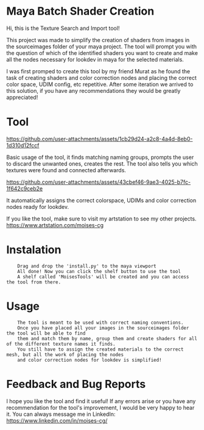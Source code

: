 # Maya Batch Shader Creation

Hi, this is the Texture Search and Import tool!

This project was made to simplify the creation of shaders from images in the sourceimages folder of your maya project. The tool will prompt you with the question of which of the identified shaders you want to create and make all the nodes necessary for lookdev in maya for the selected materials.

I was first promped to create this tool by my friend Murat as he found the task of creating shaders and color correction nodes and placing the correct color space, UDIM config, etc repetitive. After some iteration we arrived to this solution, if you have any recommendations they would be greatly appreciated!

# Tool
https://github.com/user-attachments/assets/1cb29d24-a2c8-4a4d-8eb0-1d310d12fccf

Basic usage of the tool, it finds matching naming groups, prompts the user to discard the unwanted ones, creates the rest. The tool also tells you which textures were found and connected afterwards.

https://github.com/user-attachments/assets/43cbef46-9ae3-4025-b7fc-1f642c9ceb2e

It automatically assigns the correct colorspace, UDIMs and color correction nodes ready for lookdev.

If you like the tool, make sure to visit my artstation to see my other projects.
https://www.artstation.com/moises-cg

# Instalation
        Drag and drop the 'install.py' to the maya viewport
        All done! Now you can click the shelf button to use the tool
        A shelf called 'MoisesTools' will be created and you can access the tool from there.

# Usage
        The tool is meant to be used with correct naming conventions. 
        Once you have placed all your images in the sourceimages folder the tool will be able to find 
        them and match them by name, group them and create shaders for all of the different texture names it finds.
        You still have to assign the created materials to the correct mesh, but all the work of placing the nodes 
        and color correction nodes for lookdev is simplified!

# Feedback and Bug Reports

I hope you like the tool and find it useful! If any errors arise or you have any recommendation for the tool's improvement, I would be very happy to hear it. You can always message me in LinkedIn: https://www.linkedin.com/in/moises-cg/


